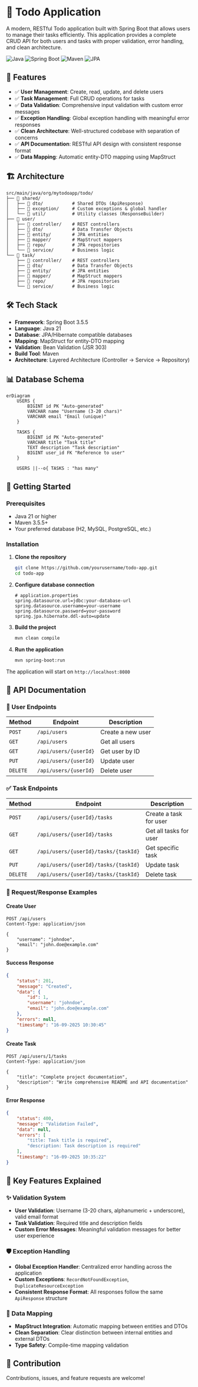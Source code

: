 # 📝 Todo Application

A modern, RESTful Todo application built with Spring Boot that allows users to manage their tasks efficiently. This application provides a complete CRUD API for both users and tasks with proper validation, error handling, and clean architecture.

![Java](https://img.shields.io/badge/java-%23ED8B00.svg?style=for-the-badge&logo=openjdk&logoColor=white)
![Spring Boot](https://img.shields.io/badge/SpringBoot-6DB33F?style=for-the-badge&logo=Spring&logoColor=white)
![Maven](https://img.shields.io/badge/Apache%20Maven-C71A36?style=for-the-badge&logo=Apache%20Maven&logoColor=white)
![JPA](https://img.shields.io/badge/JPA-59666C?style=for-the-badge&logo=hibernate&logoColor=white)

## 🚀 Features

- ✅ **User Management**: Create, read, update, and delete users
- ✅ **Task Management**: Full CRUD operations for tasks
- ✅ **Data Validation**: Comprehensive input validation with custom error messages
- ✅ **Exception Handling**: Global exception handling with meaningful error responses
- ✅ **Clean Architecture**: Well-structured codebase with separation of concerns
- ✅ **API Documentation**: RESTful API design with consistent response format
- ✅ **Data Mapping**: Automatic entity-DTO mapping using MapStruct

## 🏗️ Architecture

```
src/main/java/org/mytodoapp/todo/
├── 📁 shared/
│   ├── 📁 dto/           # Shared DTOs (ApiResponse)
│   ├── 📁 exception/     # Custom exceptions & global handler
│   └── 📁 util/          # Utility classes (ResponseBuilder)
├── 📁 user/
│   ├── 📁 controller/    # REST controllers
│   ├── 📁 dto/           # Data Transfer Objects
│   ├── 📁 entity/        # JPA entities
│   ├── 📁 mapper/        # MapStruct mappers
│   ├── 📁 repo/          # JPA repositories
│   └── 📁 service/       # Business logic
└── 📁 task/
    ├── 📁 controller/    # REST controllers
    ├── 📁 dto/           # Data Transfer Objects
    ├── 📁 entity/        # JPA entities
    ├── 📁 mapper/        # MapStruct mappers
    ├── 📁 repo/          # JPA repositories
    └── 📁 service/       # Business logic
```

## 🛠️ Tech Stack

- **Framework**: Spring Boot 3.5.5
- **Language**: Java 21
- **Database**: JPA/Hibernate compatible databases
- **Mapping**: MapStruct for entity-DTO mapping
- **Validation**: Bean Validation (JSR 303)
- **Build Tool**: Maven
- **Architecture**: Layered Architecture (Controller → Service → Repository)

## 📊 Database Schema

```mermaid
erDiagram
    USERS {
        BIGINT id PK "Auto-generated"
        VARCHAR name "Username (3-20 chars)"
        VARCHAR email "Email (unique)"
    }
    
    TASKS {
        BIGINT id PK "Auto-generated"
        VARCHAR title "Task title"
        TEXT description "Task description"
        BIGINT user_id FK "Reference to user"
    }
    
    USERS ||--o{ TASKS : "has many"
```

## 🔧 Getting Started

### Prerequisites

- Java 21 or higher
- Maven 3.5.5+
- Your preferred database (H2, MySQL, PostgreSQL, etc.)

### Installation

1. **Clone the repository**
   ```bash
   git clone https://github.com/yourusername/todo-app.git
   cd todo-app
   ```

2. **Configure database connection**
   ```properties
   # application.properties
   spring.datasource.url=jdbc:your-database-url
   spring.datasource.username=your-username
   spring.datasource.password=your-password
   spring.jpa.hibernate.ddl-auto=update
   ```

3. **Build the project**
   ```bash
   mvn clean compile
   ```

4. **Run the application**
   ```bash
   mvn spring-boot:run
   ```

The application will start on `http://localhost:8080`

## 📡 API Documentation

### 👤 User Endpoints

| Method | Endpoint | Description |
|--------|----------|-------------|
| `POST` | `/api/users` | Create a new user |
| `GET` | `/api/users` | Get all users |
| `GET` | `/api/users/{userId}` | Get user by ID |
| `PUT` | `/api/users/{userId}` | Update user |
| `DELETE` | `/api/users/{userId}` | Delete user |

### ✅ Task Endpoints

| Method | Endpoint | Description |
|--------|----------|-------------|
| `POST` | `/api/users/{userId}/tasks` | Create a task for user |
| `GET` | `/api/users/{userId}/tasks` | Get all tasks for user |
| `GET` | `/api/users/{userId}/tasks/{taskId}` | Get specific task |
| `PUT` | `/api/users/{userId}/tasks/{taskId}` | Update task |
| `DELETE` | `/api/users/{userId}/tasks/{taskId}` | Delete task |

### 📝 Request/Response Examples

#### Create User
```http
POST /api/users
Content-Type: application/json

{
    "username": "johndoe",
    "email": "john.doe@example.com"
}
```

#### Success Response
```json
{
    "status": 201,
    "message": "Created",
    "data": {
        "id": 1,
        "username": "johndoe",
        "email": "john.doe@example.com"
    },
    "errors": null,
    "timestamp": "16-09-2025 10:30:45"
}
```

#### Create Task
```http
POST /api/users/1/tasks
Content-Type: application/json

{
    "title": "Complete project documentation",
    "description": "Write comprehensive README and API documentation"
}
```

#### Error Response
```json
{
    "status": 400,
    "message": "Validation Failed",
    "data": null,
    "errors": [
        "title: Task title is required",
        "description: Task description is required"
    ],
    "timestamp": "16-09-2025 10:35:22"
}
```

## 🎯 Key Features Explained

### ✨ Validation System
- **User Validation**: Username (3-20 chars, alphanumeric + underscore), valid email format
- **Task Validation**: Required title and description fields
- **Custom Error Messages**: Meaningful validation messages for better user experience

### 🛡️ Exception Handling
- **Global Exception Handler**: Centralized error handling across the application
- **Custom Exceptions**: `RecordNotFoundException`, `DuplicateResourceException`
- **Consistent Response Format**: All responses follow the same `ApiResponse` structure

### 🔄 Data Mapping
- **MapStruct Integration**: Automatic mapping between entities and DTOs
- **Clean Separation**: Clear distinction between internal entities and external DTOs
- **Type Safety**: Compile-time mapping validation

## 🤝 Contribution

Contributions, issues, and feature requests are welcome!
